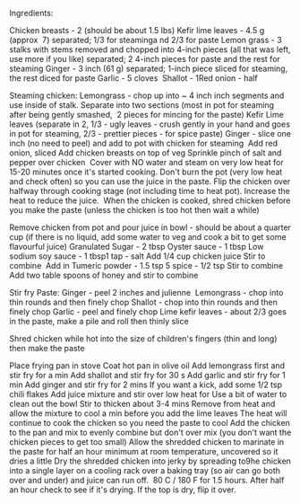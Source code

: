 Ingredients:

Chicken breasts - 2 (should be about 1.5 lbs)
Kefir lime leaves - 4.5 g (approx  7) separated; 1/3 for steaminga nd 2/3 for paste
Lemon grass - 3 stalks with stems removed and chopped into 4-inch pieces (all that was left, use more if you like) separated; 2 4-inch pieces for paste and the rest for steaming
Ginger - 3 inch (61 g) separated; 1-inch piece sliced for steaming, the rest diced for paste
Garlic - 5 cloves 
Shallot - 1Red onion - half

Steaming chicken:
Lemongrass - chop up into ~ 4 inch inch segments and use inside of stalk. Separate into two sections (most in pot for steaming after being gently smashed,  2 pieces for mincing for the paste)
Kefir Lime leaves (separate in 2, 1/3 - ugly leaves - crush gently in your hand and goes in pot for steaming, 2/3 - prettier pieces - for spice paste)
Ginger - slice one inch (no need to peel) and add to pot with chicken for steaming 
Add red onion, sliced
Add chicken breasts on top of veg
Sprinkle pinch of salt and pepper over chicken 
Cover with NO water and steam on very low heat for 15-20 minutes once it's started cooking. Don't burn the pot (very low heat and check often) so you can use the juice in the paste. 
Flip the chicken over halfway through cooking stage (not including time to heat pot). Increase the heat to reduce the juice. 
When the chicken is cooked, shred chicken before you make the paste (unless the chicken is too hot then wait a while)

Remove chicken from pot and pour juice in bowl - should be about a quarter cup (if there is no liquid, add some water to veg and cook a bit to get some flavourful juice)
Granulated Sugar - 2 tbsp
Oyster sauce - 1 tbsp
Low sodium soy sauce - 1 tbsp1 tap - salt
Add 1/4 cup chicken juice
Stir to combine 
Add in 
Tumeric powder - 1.5 tsp
5 spice - 1/2 tsp
Stir to combine
Add two table spoons of honey and stir to combine 

Stir fry Paste:
Ginger - peel 2 inches and julienne 
Lemongrass - chop into thin rounds and then finely chop
Shallot - chop into thin rounds and then finely chop
Garlic - peel and finely chop
Lime kefir leaves - about 2/3 goes in the paste, make a pile and roll then thinly slice

Shred chicken while hot into the size of children's fingers (thin and long) then make the paste

Place frying pan in stove
Coat hot pan in olive oil
Add lemongrass first and stir fry for a min
Add shallot and stir fry for 30 s
Add garlic and stir fry for 1 min
Add ginger and stir fry for 2 mins
If you want a kick, add some 1/2 tsp chili flakes
Add juice mixture and stir over low heat for Use a bit of water to clean out the bowl
Stir to thicken about 3-4 mins
Remove from heat and allow the mixture to cool a min before you add the lime leaves
The heat will continue to cook the chicken so you need the paste to cool
Add the chicken to the pan and mix to evenly combine but don't over mix (you don't want the chicken pieces to get too small)
Allow the shredded chicken to marinate in the paste for half an hour minimum at room temperature, uncovered so it dries a little
Dry the shredded chicken into jerky by spreading to9he chicken into a single layer on a cooling rack over a baking tray (so air can go both over and under) and juice can run off. 
80 C / 180 F for 1.5 hours. After half an hour check to see if it's drying. If the top is dry, flip it over. 





